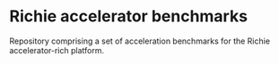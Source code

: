 # Richie accelerator benchmarks
Repository comprising a set of acceleration benchmarks for the Richie accelerator-rich platform.